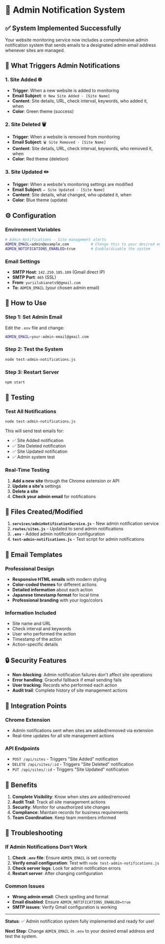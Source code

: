 # 🔔 Admin Notification System

## ✅ **System Implemented Successfully**

Your website monitoring service now includes a comprehensive admin notification system that sends emails to a designated admin email address whenever sites are managed.

## 📧 **What Triggers Admin Notifications**

### 1. **Site Added** 🌐
- **Trigger**: When a new website is added to monitoring
- **Email Subject**: `🌐 New Site Added - [Site Name]`
- **Content**: Site details, URL, check interval, keywords, who added it, when
- **Color**: Green theme (success)

### 2. **Site Deleted** 🗑️
- **Trigger**: When a website is removed from monitoring
- **Email Subject**: `🗑️ Site Removed - [Site Name]`
- **Content**: Site details, URL, check interval, keywords, who removed it, when
- **Color**: Red theme (deletion)

### 3. **Site Updated** ✏️
- **Trigger**: When a website's monitoring settings are modified
- **Email Subject**: `✏️ Site Updated - [Site Name]`
- **Content**: Site details, what changed, who updated it, when
- **Color**: Blue theme (update)

## ⚙️ **Configuration**

### **Environment Variables**
```bash
# Admin Notifications - Site management alerts
ADMIN_EMAIL=admin@example.com          # Change this to your desired email
ADMIN_NOTIFICATIONS_ENABLED=true       # Enable/disable the system
```

### **Email Settings**
- **SMTP Host**: `142.250.185.109` (Gmail direct IP)
- **SMTP Port**: `465` (SSL)
- **From**: `yuriilukianets9@gmail.com`
- **To**: `ADMIN_EMAIL` (your chosen admin email)

## 🚀 **How to Use**

### **Step 1: Set Admin Email**
Edit the `.env` file and change:
```bash
ADMIN_EMAIL=your-admin-email@gmail.com
```

### **Step 2: Test the System**
```bash
node test-admin-notifications.js
```

### **Step 3: Restart Server**
```bash
npm start
```

## 🧪 **Testing**

### **Test All Notifications**
```bash
node test-admin-notifications.js
```

This will send test emails for:
- ✅ Site Added notification
- ✅ Site Deleted notification  
- ✅ Site Updated notification
- ✅ Admin system test

### **Real-Time Testing**
1. **Add a new site** through the Chrome extension or API
2. **Update a site's** settings
3. **Delete a site**
4. **Check your admin email** for notifications

## 📁 **Files Created/Modified**

1. **`services/adminNotificationService.js`** - New admin notification service
2. **`routes/sites.js`** - Updated to send admin notifications
3. **`.env`** - Added admin notification configuration
4. **`test-admin-notifications.js`** - Test script for admin notifications

## 🎯 **Email Templates**

### **Professional Design**
- **Responsive HTML emails** with modern styling
- **Color-coded themes** for different actions
- **Detailed information** about each action
- **Japanese timestamp format** for local time
- **Professional branding** with your logo/colors

### **Information Included**
- Site name and URL
- Check interval and keywords
- User who performed the action
- Timestamp of the action
- Action-specific details

## 🔒 **Security Features**

- **Non-blocking**: Admin notification failures don't affect site operations
- **Error handling**: Graceful fallback if email sending fails
- **User tracking**: Records who performed each action
- **Audit trail**: Complete history of site management actions

## 📱 **Integration Points**

### **Chrome Extension**
- Admin notifications sent when sites are added/removed via extension
- Real-time updates for all site management actions

### **API Endpoints**
- `POST /api/sites` - Triggers "Site Added" notification
- `DELETE /api/sites/:id` - Triggers "Site Deleted" notification
- `PUT /api/sites/:id` - Triggers "Site Updated" notification

## 🎉 **Benefits**

1. **Complete Visibility**: Know when sites are added/removed
2. **Audit Trail**: Track all site management actions
3. **Security**: Monitor for unauthorized site changes
4. **Compliance**: Maintain records for business requirements
5. **Team Coordination**: Keep team members informed

## 🚨 **Troubleshooting**

### **If Admin Notifications Don't Work**
1. **Check `.env` file**: Ensure `ADMIN_EMAIL` is set correctly
2. **Verify email configuration**: Test with `node test-admin-notifications.js`
3. **Check server logs**: Look for admin notification errors
4. **Restart server**: After changing configuration

### **Common Issues**
- **Wrong admin email**: Check spelling and format
- **Email disabled**: Ensure `ADMIN_NOTIFICATIONS_ENABLED=true`
- **SMTP issues**: Verify Gmail configuration is working

---

**Status**: ✅ Admin notification system fully implemented and ready for use!

**Next Step**: Change `ADMIN_EMAIL` in `.env` to your desired email address and test the system.
